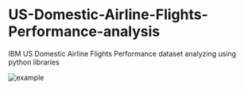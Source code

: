 # US-Domestic-Airline-Flights-Performance-analysis
IBM US Domestic Airline Flights Performance dataset analyzing using python libraries

![example](https://github.com/[MuhammadNsearaty]/[US-Domestic-Airline-Flights-Performance-analysis]/blob/[main]/4.PNG?raw=true)
